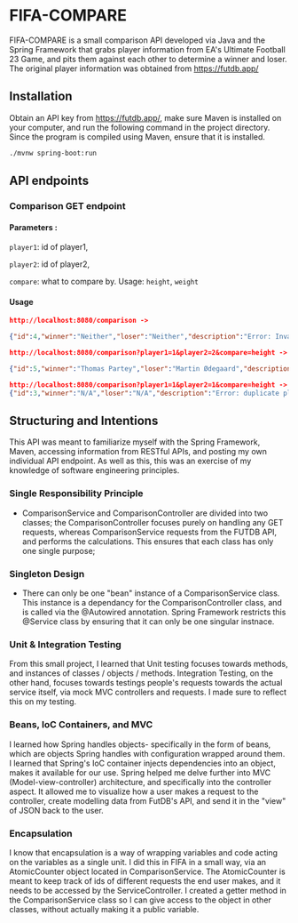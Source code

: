 # FIFA-COMPARE

FIFA-COMPARE is a small comparison API developed via Java and the Spring Framework that grabs player information from EA's Ultimate Football 23 Game, and pits them against each other to determine a winner and loser. The original player information was obtained from https://futdb.app/

## Installation

Obtain an API key from https://futdb.app/, make sure Maven is installed on your computer, and run the following command in the project directory. Since the program is compiled using Maven, ensure that it is installed.

```bash
./mvnw spring-boot:run
```

## API endpoints

### Comparison GET endpoint

#### Parameters :

`player1`: id of player1,

`player2`: id of player2,

`compare`: what to compare by. Usage: `height`, `weight`

#### Usage

```JSON
http://localhost:8080/comparison -> 

{"id":4,"winner":"Neither","loser":"Neither","description":"Error: Invalid comparison operator"}
```

```JSON
http://localhost:8080/comparison?player1=1&player2=2&compare=height ->

{"id":5,"winner":"Thomas Partey","loser":"Martin Ødegaard","description":"Thomas Partey is 7 cm taller then Martin Ødegaard."}
```

```JSON
http://localhost:8080/comparison?player1=1&player2=1&compare=height ->
{"id":3,"winner":"N/A","loser":"N/A","description":"Error: duplicate player"}
```

## Structuring and Intentions

This API was meant to familiarize myself with the Spring Framework, Maven, accessing information from RESTful APIs, and posting my own individual API endpoint. As well as this, this was an exercise of my knowledge of software engineering principles.

### Single Responsibility Principle
* ComparisonService and ComparisonController are divided into two classes; the ComparisonController focuses purely on handling any GET requests, whereas ComparisonService requests from the FUTDB API, and performs the calculations. This ensures that each class has only one single purpose;

### Singleton Design
* There can only be one "bean" instance of a ComparisonService class. This instance is a dependancy for the ComparisonController class, and is called via the @Autowired annotation. Spring Framework restricts this @Service class by ensuring that it can only be one singular instnace.

### Unit & Integration Testing
From this small project, I learned that Unit testing focuses towards methods, and instances of classes / objects / methods. Integration Testing, on the other hand, focuses towards testings people's requests towards the actual service itself, via mock MVC controllers and requests. I made sure to reflect this on my testing.

### Beans, IoC Containers, and MVC
I learned how Spring handles objects- specifically in the form of beans, which are objects Spring handles with configuration wrapped around them. I learned that Spring's IoC container injects dependencies into an object, makes it available for our use. Spring helped me delve further into MVC (Model-view-controller) architecture, and specifically into the controller aspect. It allowed me to visualize how a user makes a request to the controller, create modelling data from FutDB's API, and send it in the "view" of JSON back to the user.

### Encapsulation
I know that encapsulation is a way of wrapping variables and code acting on the variables as a single unit. I did this in FIFA in a small way, via an AtomicCounter object located in ComparisonService. The AtomicCounter is meant to keep track of ids of different requests the end user makes, and it needs to be accessed by the ServiceController. I created a getter method in the ComparisonService class so I can give access to the object in other classes, without actually making it a public variable.
